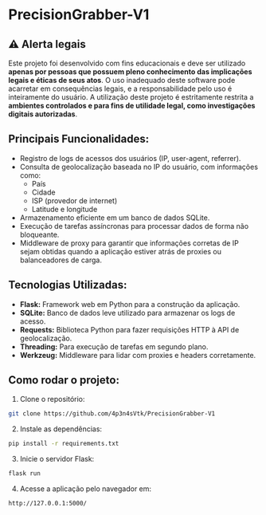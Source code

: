 # PrecisionGrabber-V1

## :warning: Alerta legais

Este projeto foi desenvolvido com fins educacionais e deve ser utilizado **apenas por pessoas que possuem pleno conhecimento das implicações legais e éticas de seus atos**. O uso inadequado deste software pode acarretar em consequências legais, e a responsabilidade pelo uso é inteiramente do usuário. A utilização deste projeto é estritamente restrita a **ambientes controlados e para fins de utilidade legal, como investigações digitais autorizadas**.


## Principais Funcionalidades:

- Registro de logs de acessos dos usuários (IP, user-agent, referrer).
- Consulta de geolocalização baseada no IP do usuário, com informações como:
  - País
  - Cidade
  - ISP (provedor de internet)
  - Latitude e longitude
- Armazenamento eficiente em um banco de dados SQLite.
- Execução de tarefas assíncronas para processar dados de forma não bloqueante.
- Middleware de proxy para garantir que informações corretas de IP sejam obtidas quando a aplicação estiver atrás de proxies ou balanceadores de carga.

## Tecnologias Utilizadas:

- **Flask:** Framework web em Python para a construção da aplicação.
- **SQLite:** Banco de dados leve utilizado para armazenar os logs de acesso.
- **Requests:** Biblioteca Python para fazer requisições HTTP à API de geolocalização.
- **Threading:** Para execução de tarefas em segundo plano.
- **Werkzeug:** Middleware para lidar com proxies e headers corretamente.

## Como rodar o projeto:

1. Clone o repositório:
```bash
git clone https://github.com/4p3n4sVtk/PrecisionGrabber-V1
```

2. Instale as dependências:
```bash
pip install -r requirements.txt
```

3. Inicie o servidor Flask:
```bash
flask run
```

4. Acesse a aplicação pelo navegador em:
```bash
http://127.0.0.1:5000/
```
